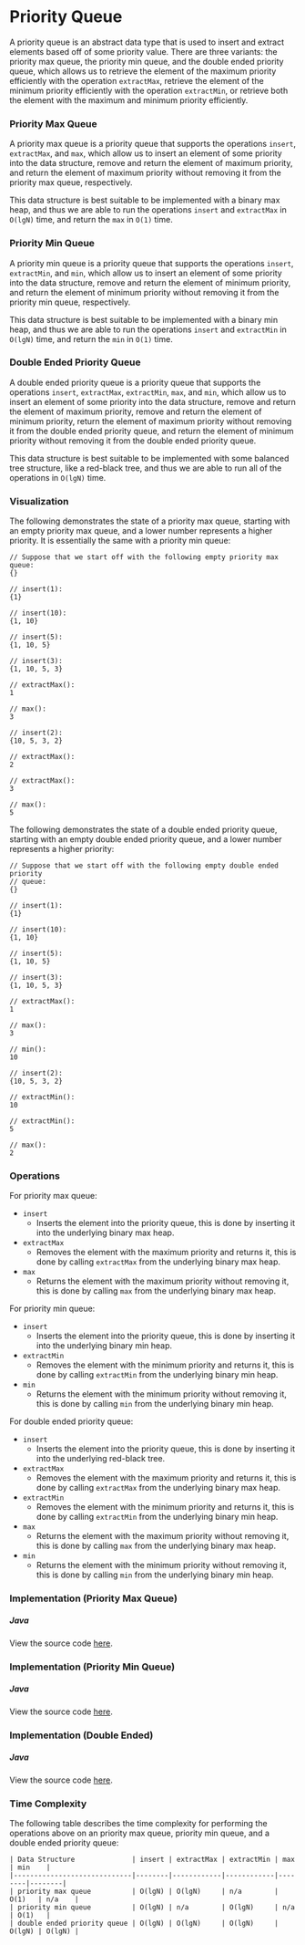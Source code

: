 # Priority Queue

A priority queue is an abstract data type that is used to insert and extract elements based off of 
some priority value. There are three variants: the priority max queue, the priority min queue, and 
the double ended priority queue, which allows us to retrieve the element of the maximum priority 
efficiently with the operation `extractMax`, retrieve the element of the minimum priority 
efficiently with the operation `extractMin`, or retrieve both the element with the maximum and 
minimum priority efficiently. 

### Priority Max Queue

A priority max queue is a priority queue that supports the operations `insert`, `extractMax`, and 
`max`, which allow us to insert an element of some priority into the data structure, remove and 
return the element of maximum priority, and return the element of maximum priority without removing 
it from the priority max queue, respectively.

This data structure is best suitable to be implemented with a binary max heap, and thus we are able 
to run the operations `insert` and `extractMax` in `O(lgN)` time, and return the `max` in `O(1)` 
time.

### Priority Min Queue

A priority min queue is a priority queue that supports the operations `insert`, `extractMin`, and 
`min`, which allow us to insert an element of some priority into the data structure, remove and 
return the element of minimum priority, and return the element of minimum priority without removing 
it from the priority min queue, respectively.

This data structure is best suitable to be implemented with a binary min heap, and thus we are able 
to run the operations `insert` and `extractMin` in `O(lgN)` time, and return the `min` in `O(1)`
time.

### Double Ended Priority Queue

A double ended priority queue is a priority queue that supports the operations `insert`, 
`extractMax`, `extractMin`, `max`, and `min`, which allow us to insert an element of some priority 
into the data structure, remove and return the element of maximum priority, remove and return the 
element of minimum priority, return the element of maximum priority without removing it from the 
double ended priority queue, and return the element of minimum priority without removing it from the 
double ended priority queue.

This data structure is best suitable to be implemented with some balanced tree structure, like a 
red-black tree, and thus we are able to run all of the operations in `O(lgN)` time.

### Visualization

The following demonstrates the state of a priority max queue, starting with an empty priority max 
queue, and a lower number represents a higher priority. It is essentially the same with a priority 
min queue:

```
// Suppose that we start off with the following empty priority max queue:
{}

// insert(1):
{1}

// insert(10):
{1, 10}

// insert(5):
{1, 10, 5}

// insert(3):
{1, 10, 5, 3}

// extractMax():
1

// max():
3

// insert(2):
{10, 5, 3, 2}

// extractMax():
2

// extractMax():
3

// max():
5
```

The following demonstrates the state of a double ended priority queue, starting with an empty double 
ended priority queue, and a lower number represents a higher priority:

```
// Suppose that we start off with the following empty double ended priority 
// queue:
{}

// insert(1):
{1}

// insert(10):
{1, 10}

// insert(5):
{1, 10, 5}

// insert(3):
{1, 10, 5, 3}

// extractMax():
1

// max():
3

// min():
10

// insert(2):
{10, 5, 3, 2}

// extractMin():
10

// extractMin():
5

// max():
2
```

### Operations

For priority max queue:

- `insert`
    - Inserts the element into the priority queue, this is done by inserting it
    into the underlying binary max heap.
- `extractMax`
    - Removes the element with the maximum priority and returns it, this is done
    by calling `extractMax` from the underlying binary max heap.
- `max`
    - Returns the element with the maximum priority without removing it, this is
    done by calling `max` from the underlying binary max heap.

For priority min queue:

- `insert`
    - Inserts the element into the priority queue, this is done by inserting it
    into the underlying binary min heap.
- `extractMin`
    - Removes the element with the minimum priority and returns it, this is done
    by calling `extractMin` from the underlying binary min heap.
- `min`
    - Returns the element with the minimum priority without removing it, this is
    done by calling `min` from the underlying binary min heap.

For double ended priority queue:

- `insert`
    - Inserts the element into the priority queue, this is done by inserting it
    into the underlying red-black tree.
- `extractMax`
    - Removes the element with the maximum priority and returns it, this is done
    by calling `extractMax` from the underlying binary max heap.
- `extractMin`
    - Removes the element with the minimum priority and returns it, this is done
    by calling `extractMin` from the underlying binary min heap.
- `max`
    - Returns the element with the maximum priority without removing it, this is
    done by calling `max` from the underlying binary max heap.
- `min`
    - Returns the element with the minimum priority without removing it, this is
    done by calling `min` from the underlying binary min heap.

### Implementation (Priority Max Queue)

##### Java

View the source code [here](https://github.com/algorithm-helper/implementations/blob/master/java/com/algorithmhelper/datastructures/trees/PriorityMaxQueue.java).

<script src="https://gist.github.com/eliucs/5aaa405a78c10d7d28a8b4f8ce57e03f.js"></script>

### Implementation (Priority Min Queue)

##### Java

View the source code [here](https://github.com/algorithm-helper/implementations/blob/master/java/com/algorithmhelper/datastructures/trees/PriorityMinQueue.java).

<script src="https://gist.github.com/eliucs/2e38db7af9f6f50520a67f2f888a442f.js"></script>

### Implementation (Double Ended)

##### Java

View the source code [here](https://github.com/algorithm-helper/implementations/blob/master/java/com/algorithmhelper/datastructures/trees/DoubleEndedPriorityQueue.java).

<script src="https://gist.github.com/eliucs/30f63846b5a15df27f9fff188479a9e0.js"></script>

### Time Complexity

The following table describes the time complexity for performing the operations above on an priority 
max queue, priority min queue, and a double ended priority queue:

```
| Data Structure              | insert | extractMax | extractMin | max    | min    |
|-----------------------------|--------|------------|------------|--------|--------|
| priority max queue          | O(lgN) | O(lgN)     | n/a        | O(1)   | n/a    |
| priority min queue          | O(lgN) | n/a        | O(lgN)     | n/a    | O(1)   |
| double ended priority queue | O(lgN) | O(lgN)     | O(lgN)     | O(lgN) | O(lgN) |
```
